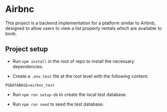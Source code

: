 # Airbnc

This project is a backend implementation for a platform similar to Airbnb, designed to allow users to view a list property rentals which are available to book.

## Project setup

- Run `npm install` in the root of repo to install the necessary dependencies.

- Create a `.env.test` file at the root level with the following content:

```
PGDATABASE=airbnc_test
```

- Run `npm run setup-db` to create the local test database.

- Run `npm run seed` to seed the test database.
